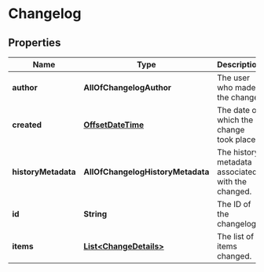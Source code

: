# Changelog

## Properties
Name | Type | Description | Notes
------------ | ------------- | ------------- | -------------
**author** | **AllOfChangelogAuthor** | The user who made the change. |  [optional]
**created** | [**OffsetDateTime**](OffsetDateTime.md) | The date on which the change took place. |  [optional]
**historyMetadata** | **AllOfChangelogHistoryMetadata** | The history metadata associated with the changed. |  [optional]
**id** | **String** | The ID of the changelog. |  [optional]
**items** | [**List&lt;ChangeDetails&gt;**](ChangeDetails.md) | The list of items changed. |  [optional]
